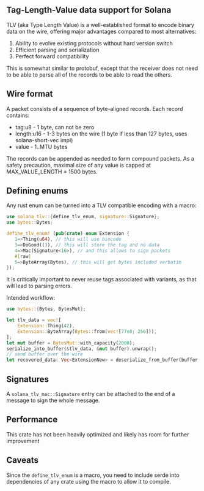 ## Tag-Length-Value data support for Solana

TLV (aka Type Length Value) is a well-established format to encode binary data on the wire, offering major advantages compared to most alternatives:
1. Ability to evolve existing protocols without hard version switch
2. Efficient parsing and serialization
3. Perfect forward compatibility

This is somewhat similar to protobuf, except that the receiver does not need to be
able to parse all of the records to be able to read the others.

## Wire format

A packet consists of a sequence of byte-aligned records. Each record contains:
* tag:u8 - 1 byte, can not be zero
* length:u16 - 1-3 bytes on the wire (1 byte if less than 127 bytes, uses solana-short-vec impl)
* value - 1..MTU bytes

The records can be appended as needed to form compound packets. As a safety precaution,
maximal size of any value is capped at MAX_VALUE_LENGTH = 1500 bytes.

## Defining enums

Any rust enum can be turned into a TLV compatible encoding with a macro:
```rust
use solana_tlv::{define_tlv_enum, signature::Signature};
use bytes::Bytes;

define_tlv_enum! (pub(crate) enum Extension {
   1=>Thing(u64), // this will use bincode
   3=>DoGood(()), // this will store the tag and no data
   4=>Mac(Signature<16>), // and this allows to sign packets
   #[raw]
   5=>ByteArray(Bytes), // this will get bytes included verbatim
});
```

It is critically important to never reuse tags associated with variants, as that will lead to parsing errors.

Intended workflow:
```rust
use bytes::{Bytes, BytesMut};

let tlv_data = vec![
    Extension::Thing(42),
    Extension::ByteArray(Bytes::from(vec![77u8; 256])),
];
let mut buffer = BytesMut::with_capacity(2000);
serialize_into_buffer(&tlv_data, &mut buffer).unwrap();
// send buffer over the wire
let recovered_data: Vec<ExtensionNew> = deserialize_from_buffer(buffer.freeze()).collect();
```

## Signatures

A `solana_tlv_mac::Signature` entry can be attached to the end of a message to sign the whole message.

## Performance

This crate has not been heavily optimized and likely has room for further improvement  

## Caveats

Since the `define_tlv_enum` is a macro, you need to include serde into dependencies of any crate using the
macro to allow it to compile.
